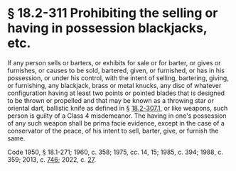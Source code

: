 # § 18.2-311 Prohibiting the selling or having in possession blackjacks, etc.

<p>If any person sells or barters, or exhibits for sale or for barter, or gives or furnishes, or causes to be sold, bartered, given, or furnished, or has in his possession, or under his control, with the intent of selling, bartering, giving, or furnishing, any blackjack, brass or metal knucks, any disc of whatever configuration having at least two points or pointed blades that is designed to be thrown or propelled and that may be known as a throwing star or oriental dart, ballistic knife as defined in § <a href='/vacode/18.2-307.1/'>18.2-307.1</a>, or like weapons, such person is guilty of a Class 4 misdemeanor. The having in one's possession of any such weapon shall be prima facie evidence, except in the case of a conservator of the peace, of his intent to sell, barter, give, or furnish the same.</p><p>Code 1950, § 18.1-271; 1960, c. 358; 1975, cc. 14, 15; 1985, c. 394; 1988, c. 359; 2013, c. <a href='http://lis.virginia.gov/cgi-bin/legp604.exe?131+ful+CHAP0746'>746</a>; 2022, c. <a href='http://lis.virginia.gov/cgi-bin/legp604.exe?221+ful+CHAP0027'>27</a>.</p>